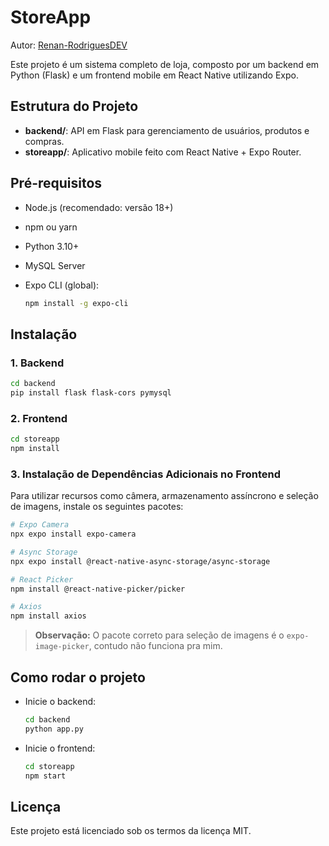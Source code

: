 # StoreApp

Autor: [Renan-RodriguesDEV](https://github.com/Renan-RodriguesDEV)

Este projeto é um sistema completo de loja, composto por um backend em Python (Flask) e um frontend mobile em React Native utilizando Expo.

## Estrutura do Projeto

- **backend/**: API em Flask para gerenciamento de usuários, produtos e compras.
- **storeapp/**: Aplicativo mobile feito com React Native + Expo Router.

## Pré-requisitos

- Node.js (recomendado: versão 18+)
- npm ou yarn
- Python 3.10+
- MySQL Server
- Expo CLI (global):

  ```bash
  npm install -g expo-cli
  ```

## Instalação

### 1. Backend

```bash
cd backend
pip install flask flask-cors pymysql
```

### 2. Frontend

```bash
cd storeapp
npm install
```

### 3. Instalação de Dependências Adicionais no Frontend

Para utilizar recursos como câmera, armazenamento assíncrono e seleção de imagens, instale os seguintes pacotes:

```bash
# Expo Camera
npx expo install expo-camera

# Async Storage
npx expo install @react-native-async-storage/async-storage

# React Picker
npm install @react-native-picker/picker

# Axios
npm install axios
```

> **Observação:** O pacote correto para seleção de imagens é o `expo-image-picker`, contudo não funciona pra mim.

## Como rodar o projeto

- Inicie o backend:
  ```bash
  cd backend
  python app.py
  ```
- Inicie o frontend:
  ```bash
  cd storeapp
  npm start
  ```

## Licença

Este projeto está licenciado sob os termos da licença MIT.
